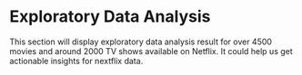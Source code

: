 # Exploratory Data Analysis
This section will display exploratory data analysis result for over 4500 movies and around 2000 TV shows available on Netflix. It could help us get actionable insights for nextflix data.
